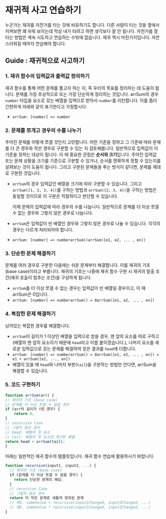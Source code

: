 # 재귀적 사고 연습하기

누군가는 재귀를 자전거를 타는 것에 비유하기도 합니다. 다른 사람이 타는 것을 옆에서 지켜보면 꽤 쉬워 보이는데 막상 내가 타려고 하면 생각보다 잘 안 됩니다. 자전거를 잘 타는 방법은 계속 시도하고 연습하는 수밖에 없습니다. 재귀 역시 마찬가지입니다. 자연스러워질 때까지 연습해야 합니다. 

## **Guide : 재귀적으로 사고하기**

### **1. 재귀 함수의 입력값과 출력값 정의하기**

재귀 함수를 통해 어떤 문제를 풀고자 하는 지, 즉 우리의 목표를 정리하는 데 도움이 됩니다. 문제를 가장 추상적으로 또는 가장 단순하게 정리하는 것입니다. arrSum의 경우 `number` 타입을 요소로 갖는 배열을 입력으로 받아서 `number`를 리턴합니다. 이를 좀더 간편하게 아래와 같이 표기한다고 가정합시다.

- `arrSum: [number] => number`

### **2. 문제를 쪼개고 경우의 수를 나누기**

주어진 문제를 어떻게 쪼갤 것인지 고민합니다. 어떤 기준을 정하고 그 기준에 따라 문제를 더 큰 경우와 작은 경우로 구분할 수 있는 지 검토해봅니다. 일반적으로 입력값이 이 기준을 정하는 대상이 됩니다. 이 때 중요한 관점은 **순서와 크기**입니다. 주어진 입력값 또는 문제 상황을 크기를 기준으로 구분할 수 있거나, 순서를 명확하게 정할 수 있는지를 살펴보는 것이 도움이 됩니다. 그리고 구분된 문제들을 푸는 방식이 같다면, 문제를 제대로 구분한 것입니다.

- `arrSum`의 경우 입력값인 배열을 크기에 따라 구분할 수 있습니다. 그리고 `arrSum([1, 2, 3, 4])`를 구하는 방법과 `arrSum([2, 3, 4])`을 구하는 방법은 동일할 것이므로 이 구분은 적절하다고 판단할 수 있습니다.

    이제 문제의 입력값에 따라 경우의 수를 나눕니다. 일반적으로 문제를 더 이상 쪼갤 수 없는 경우와 그렇지 않은 경우로 나눕니다.

- `arrSum`은 입력값이 빈 배열인 경우와 그렇지 않은 경우로 나눌 수 있습니다. 각각의 경우는 다르게 처리되어야 합니다.
- `arrSum: [number] => numberarrSum()arrSum([e1, e2, ... , en])`

### **3. 단순한 문제 해결하기**

문제를 여러 경우로 구분한 다음에는 쉬운 문제부터 해결합니다. 이를 재귀의 기초(base case)이라고 부릅니다. 재귀의 기초는 나중에 재귀 함수 구현 시 재귀의 탈출 조건(재귀 호출이 멈추는 조건)을 구성하게 됩니다.

- `arrSum`를 더 이상 쪼갤 수 없는 경우는 입력값이 빈 배열일 경우이고, 이 때 arrSum은 0입니다.
- `arrSum: [number] => numberarrSum() = 0arrSum([e1, e2, ... , en])`

### **4. 복잡한 문제 해결하기**

남아있는 복잡한 경우를 해결합니다.

- `arrSum`이 길이가 1 이상인 배열을 입력으로 받을 경우, 맨 앞의 요소를 따로 구하고(배열의 맨 앞의 요소이기 때문에 `head`라고 이름 붙이겠습니다.), 나머지 요소를 새로운 입력값으로 갖는 문제를 해결하여 얻은 결과를 `head`에 더합니다.
- `arrSum: [number] => numberarrSum() = 0arrSum([e1, e2, ... , en]) = e1 + arrSum([e2, ..., en])`
- 배열이 있을 때 `head`와 나머지 부분(`tail`)을 구분하는 방법만 안다면, arrSum을 해결할 수 있습니다.

### **5. 코드 구현하기**

```jsx
function arrSum(arr) {
// 재귀의 기초 (base case)
// 문제를 더 이상 쪼갤 수 없을 경우
if (arr의 길이가 0인 경우) {
    return 0;
}
// recursive Case
// 그렇지 않은 경우
// head: 배열의 첫 요소
// tail: 배열의 첫 요소만 제거된 배열
return head + arrSum(tail);
}
```

아래는 일반적인 재귀 함수의 템플릿입니다. 재귀 함수 연습에 활용하시기 바랍니다.

```jsx
function recursive(input1, input2, ...) {
  // 재귀의 기초 (base case)
  if (문제를 더 이상 쪼갤 수 없을 경우) {
    return 단순한 문제의 해답;
  }
  // recursive Case
  // 그렇지 않은 경우
  return 더 작은 문제로 새롭게 정의된 문제
  // 예1. someValue + recursive(input1Changed, input2Changed, ...)
  // 예2. someValue * recursive(input1Changed, input2Changed, ...)
}
```